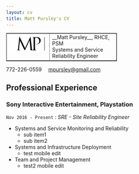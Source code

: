 ```yaml
---
layout: cv
title: Matt Pursley's CV
---
```


<table style="width:60%" border="1">
  <tr>
    <td valign="top"><img src="assets/matt pursley resume logo v2 cropped.png" width="200"></td>
    <td valign="top">__Matt Pursley__, RHCE, PSM<br>Systems and Service Reliability Engineer</td> 
  </tr>
</table>

  
<div id="webaddress">
<i class="fi-telephone"></i>
772-226-0559
<i class="fi-mail" style="margin-left:1em"></i>
<a href="mpursley@gmail.com">mpursley@gmail.com</a>
</div>

## Professional Experience

### __Sony Interactive Entertainment, Playstation__
```Nov 2016 - Present``` : _SRE - Site Reliability Engineer_

* Systems and Service Monitoring and Reliability
  * sub item1
  * sub item2
* Systems and Infrastructure Deployment
  * test mobile edit
* Team and Project Management
  * test2 mobile edit
